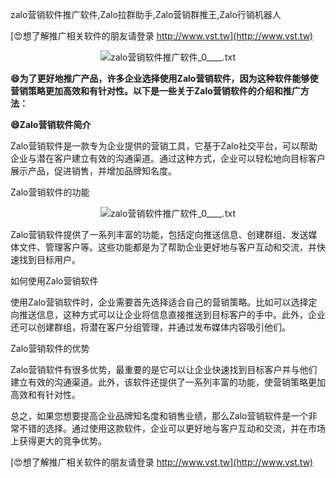 zalo营销软件推广软件,Zalo拉群助手,Zalo营销群推王,Zalo行销机器人

[😍想了解推广相关软件的朋友请登录 http://www.vst.tw](http://www.vst.tw)

 <center><img src="https://vst.tw/MP4/tuiguang/png/8.png" alt="zalo营销软件推广软件_0____.txt"></center>

**😄为了更好地推广产品，许多企业选择使用Zalo营销软件，因为这种软件能够使营销策略更加高效和有针对性。以下是一些关于Zalo营销软件的介绍和推广方法：**

**😄Zalo营销软件简介**

Zalo营销软件是一款专为企业提供的营销工具，它基于Zalo社交平台，可以帮助企业与潜在客户建立有效的沟通渠道。通过这种方式，企业可以轻松地向目标客户展示产品，促进销售，并增加品牌知名度。

Zalo营销软件的功能

 <center><img src="https://vst.tw/MP4/tuiguang/png/5.png" alt="zalo营销软件推广软件_0____.txt"></center>

Zalo营销软件提供了一系列丰富的功能，包括定向推送信息、创建群组、发送媒体文件、管理客户等。这些功能都是为了帮助企业更好地与客户互动和交流，并快速找到目标用户。

如何使用Zalo营销软件

使用Zalo营销软件时，企业需要首先选择适合自己的营销策略。比如可以选择定向推送信息，这种方式可以让企业将信息直接推送到目标客户的手中。此外，企业还可以创建群组，将潜在客户分组管理，并通过发布媒体内容吸引他们。

Zalo营销软件的优势

Zalo营销软件有很多优势，最重要的是它可以让企业快速找到目标客户并与他们建立有效的沟通渠道。此外，该软件还提供了一系列丰富的功能，使营销策略更加高效和有针对性。

总之，如果您想要提高企业品牌知名度和销售业绩，那么Zalo营销软件是一个非常不错的选择。通过使用这款软件，企业可以更好地与客户互动和交流，并在市场上获得更大的竞争优势。

[😍想了解推广相关软件的朋友请登录 http://www.vst.tw](http://www.vst.tw)




